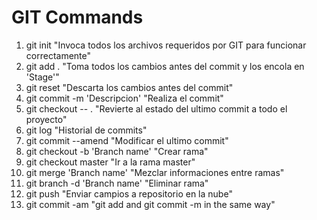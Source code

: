 # GIT Commands

1.  git init                        "Invoca todos los archivos requeridos por GIT para funcionar correctamente"
2.  git add .                       "Toma todos los cambios antes del commit y los encola en 'Stage'"
3.  git reset                       "Descarta los cambios antes del commit"
4.  git commit -m 'Descripcion'     "Realiza el commit"
5.  git checkout -- .               "Revierte al estado del ultimo commit a todo el proyecto"
6.  git log                         "Historial de commits"
7.  git commit --amend              "Modificar el ultimo commit"
8.  git checkout -b 'Branch name'   "Crear rama"
9.  git checkout master             "Ir a la rama master"
10. git merge 'Branch name'         "Mezclar informaciones entre ramas"
11. git branch -d 'Branch name'     "Eliminar rama"
12. git push                        "Enviar campios a repositorio en la nube"
13. git commit -am                  "git add and git commit -m in the same way"